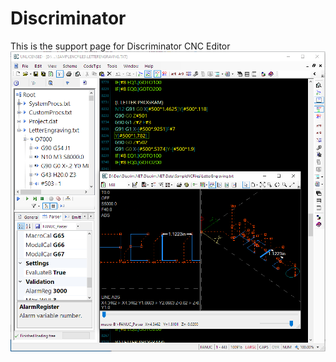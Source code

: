 # Discriminator
This is the support page for Discriminator CNC Editor
![Splash](Images/HomeSplash.png?raw=true)
